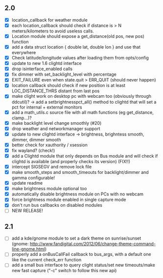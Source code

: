## 2.0

- [x] location_callback for weather module
- [x] each location_callback should check if distance is > N meters/kilometers to avoid useless calls.
- [x] Location module should expose a get_distance(old pos, new pos) function
- [x] add a data struct location { double lat, double lon } and use that everywhere
- [x] Check latitude/longitude values after loading them from opts/config
- [x] update to new 1.6 clightd interface
- [x] drop isinterface_enabled calls
- [x] fix dimmer with set_backlight_level with percentage
- [x] EXIT_FAILURE even when state.quit > ERR_QUIT (should never happen)
- [x] location callback should check if new position is at least LOC_DISTANCE_THRS distant from last pos
- [x] make clight work on desktop pc with webcam too (obviously through ddcutil)? -> add a setbrightnesspct_all() method to clightd that will set a pct for internal + external monitors
- [x] add a math_utils.c source file with all math functions (eg get_distance, clamp...)?
- [x] make backlight level change smoothly (#20)
- [x] drop weather and networkmanager support
- [x] update to new clightd interface -> brightness, brighntess smooth, dimmer, dimmer smooth
- [x] better check for xauthority / xsession
- [x] fix wayland? (check!)
- [x] add a Clightd module that only depends on Bus module and will check if clightd is available (and properly checks its version) (FIX!!)
- [x] intercept SIGSEGV and remove lock file
- [x] make smooth_steps and smooth_timeouts for backlight/dimmer and gamma configurable!
- [x] update readme
- [x] make brightness module optional too
- [x] automatically disable brightness module on PCs with no webcam
- [x] force brightness module enabled in single capture mode
- [x] don't run bus callbacks on disabled modules
- [ ] NEW RELEASE!

## 2.1
- [ ] add a kde/gnome module to set a dark theme on sunrise/sunset (gnome: http://www.fandigital.com/2012/06/change-theme-command-line-gnome.html)
- [ ] properly add a onBusCallFail callback to bus_args, with a default one like the current check_err function
- [ ] add a small bus interface to query clight status/set new timeouts/make new fast capture ("-c" switch to follow this new api)
